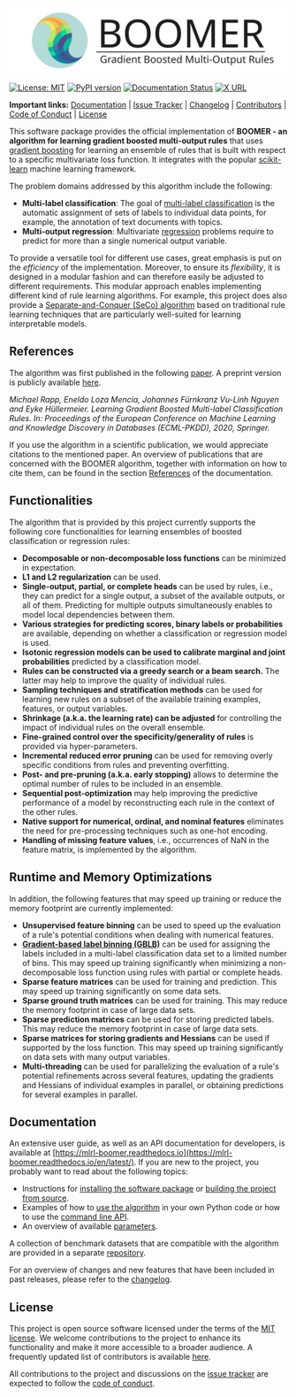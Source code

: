 <p align="center">
  <picture>
    <source media="(prefers-color-scheme: dark)" srcset="https://github.com/mrapp-ke/MLRL-Boomer/raw/main/assets/logo_dark.svg">
    <source media="(prefers-color-scheme: light)" srcset="https://github.com/mrapp-ke/MLRL-Boomer/raw/main/assets/logo_light.svg">
    <img alt="BOOMER - Gradient Boosted Multi-Label Classification Rules" src="https://github.com/mrapp-ke/MLRL-Boomer/raw/main/assets/logo_light.svg">
  </picture>
</p>

[![License: MIT](https://img.shields.io/badge/License-MIT-yellow.svg)](https://opensource.org/licenses/MIT) [![PyPI version](https://badge.fury.io/py/mlrl-boomer.svg)](https://badge.fury.io/py/mlrl-boomer) [![Documentation Status](https://readthedocs.org/projects/mlrl-boomer/badge/?version=latest)](https://mlrl-boomer.readthedocs.io/en/latest/?badge=latest) [![X URL](https://img.shields.io/twitter/url?label=Follow&style=social&url=https%3A%2F%2Ftwitter.com%2FBOOMER_ML)](https://twitter.com/BOOMER_ML)

**Important links:** [Documentation](https://mlrl-boomer.readthedocs.io/en/latest/) | [Issue Tracker](https://github.com/mrapp-ke/MLRL-Boomer/issues) | [Changelog](https://mlrl-boomer.readthedocs.io/en/latest/misc/CHANGELOG.html) | [Contributors](https://mlrl-boomer.readthedocs.io/en/latest/misc/CONTRIBUTORS.html) | [Code of Conduct](https://mlrl-boomer.readthedocs.io/en/latest/misc/CODE_OF_CONDUCT.html) | [License](https://mlrl-boomer.readthedocs.io/en/latest/misc/LICENSE.html)

This software package provides the official implementation of **BOOMER - an algorithm for learning gradient boosted multi-output rules** that uses [gradient boosting](https://en.wikipedia.org/wiki/Gradient_boosting) for learning an ensemble of rules that is built with respect to a specific multivariate loss function. It integrates with the popular [scikit-learn](https://scikit-learn.org) machine learning framework.

The problem domains addressed by this algorithm include the following:

- **Multi-label classification**: The goal of [multi-label classification](https://en.wikipedia.org/wiki/Multi-label_classification) is the automatic assignment of sets of labels to individual data points, for example, the annotation of text documents with topics.
- **Multi-output regression**: Multivariate [regression](https://en.wikipedia.org/wiki/Regression_analysis) problems require to predict for more than a single numerical output variable.

To provide a versatile tool for different use cases, great emphasis is put on the *efficiency* of the implementation. Moreover, to ensure its *flexibility*, it is designed in a modular fashion and can therefore easily be adjusted to different requirements. This modular approach enables implementing different kind of rule learning algorithms. For example, this project does also provide a [Separate-and-Conquer (SeCo) algorithm](https://mlrl-boomer.readthedocs.io/en/latest/user_guide/seco/index.html) based on traditional rule learning techniques that are particularly well-suited for learning interpretable models.

## References

The algorithm was first published in the following [paper](https://doi.org/10.1007/978-3-030-67664-3_8). A preprint version is publicly available [here](https://arxiv.org/pdf/2006.13346.pdf).

*Michael Rapp, Eneldo Loza Mencía, Johannes Fürnkranz Vu-Linh Nguyen and Eyke Hüllermeier. Learning Gradient Boosted Multi-label Classification Rules. In: Proceedings of the European Conference on Machine Learning and Knowledge Discovery in Databases (ECML-PKDD), 2020, Springer.*

If you use the algorithm in a scientific publication, we would appreciate citations to the mentioned paper. An overview of publications that are concerned with the BOOMER algorithm, together with information on how to cite them, can be found in the section [References](https://mlrl-boomer.readthedocs.io/en/latest/misc/references.html) of the documentation.

## Functionalities

The algorithm that is provided by this project currently supports the following core functionalities for learning ensembles of boosted classification or regression rules:

- **Decomposable or non-decomposable loss functions** can be minimized in expectation.
- **L1 and L2 regularization** can be used.
- **Single-output, partial, or complete heads** can be used by rules, i.e., they can predict for a single output, a subset of the available outputs, or all of them. Predicting for multiple outputs simultaneously enables to model local dependencies between them.
- **Various strategies for predicting scores, binary labels or probabilities** are available, depending on whether a classification or regression model is used.
- **Isotonic regression models can be used to calibrate marginal and joint probabilities** predicted by a classification model.
- **Rules can be constructed via a greedy search or a beam search.** The latter may help to improve the quality of individual rules.
- **Sampling techniques and stratification methods** can be used for learning new rules on a subset of the available training examples, features, or output variables.
- **Shrinkage (a.k.a. the learning rate) can be adjusted** for controlling the impact of individual rules on the overall ensemble.
- **Fine-grained control over the specificity/generality of rules** is provided via hyper-parameters.
- **Incremental reduced error pruning** can be used for removing overly specific conditions from rules and preventing overfitting.
- **Post- and pre-pruning (a.k.a. early stopping)** allows to determine the optimal number of rules to be included in an ensemble.
- **Sequential post-optimization** may help improving the predictive performance of a model by reconstructing each rule in the context of the other rules.
- **Native support for numerical, ordinal, and nominal features** eliminates the need for pre-processing techniques such as one-hot encoding.
- **Handling of missing feature values**, i.e., occurrences of NaN in the feature matrix, is implemented by the algorithm.

## Runtime and Memory Optimizations

In addition, the following features that may speed up training or reduce the memory footprint are currently implemented:

- **Unsupervised feature binning** can be used to speed up the evaluation of a rule's potential conditions when dealing with numerical features.
- **[Gradient-based label binning (GBLB)](https://arxiv.org/pdf/2106.11690.pdf)** can be used for assigning the labels included in a multi-label classification data set to a limited number of bins. This may speed up training significantly when minimizing a non-decomposable loss function using rules with partial or complete heads.
- **Sparse feature matrices** can be used for training and prediction. This may speed up training significantly on some data sets.
- **Sparse ground truth matrices** can be used for training. This may reduce the memory footprint in case of large data sets.
- **Sparse prediction matrices** can be used for storing predicted labels. This may reduce the memory footprint in case of large data sets.
- **Sparse matrices for storing gradients and Hessians** can be used if supported by the loss function. This may speed up training significantly on data sets with many output variables.
- **Multi-threading** can be used for parallelizing the evaluation of a rule's potential refinements across several features, updating the gradients and Hessians of individual examples in parallel, or obtaining predictions for several examples in parallel.

## Documentation

An extensive user guide, as well as an API documentation for developers, is available at [https://mlrl-boomer.readthedocs.io](https://mlrl-boomer.readthedocs.io/en/latest/). If you are new to the project, you probably want to read about the following topics:

- Instructions for [installing the software package](https://mlrl-boomer.readthedocs.io/en/latest/quickstart/installation.html) or [building the project from source](https://mlrl-boomer.readthedocs.io/en/latest/developer_guide/compilation.html).
- Examples of how to [use the algorithm](https://mlrl-boomer.readthedocs.io/en/latest/quickstart/usage.html) in your own Python code or how to use the [command line API](https://mlrl-boomer.readthedocs.io/en/latest/quickstart/testbed.html).
- An overview of available [parameters](https://mlrl-boomer.readthedocs.io/en/latest/user_guide/boosting/parameters.html).

A collection of benchmark datasets that are compatible with the algorithm are provided in a separate [repository](https://github.com/mrapp-ke/Boomer-Datasets).

For an overview of changes and new features that have been included in past releases, please refer to the [changelog](https://mlrl-boomer.readthedocs.io/en/latest/misc/CHANGELOG.html).

## License

This project is open source software licensed under the terms of the [MIT license](https://mlrl-boomer.readthedocs.io/en/latest/misc/LICENSE.html). We welcome contributions to the project to enhance its functionality and make it more accessible to a broader audience. A frequently updated list of contributors is available [here](https://mlrl-boomer.readthedocs.io/en/latest/misc/CONTRIBUTORS.html).

All contributions to the project and discussions on the [issue tracker](https://github.com/mrapp-ke/MLRL-Boomer/issues) are expected to follow the [code of conduct](https://mlrl-boomer.readthedocs.io/en/latest/misc/CODE_OF_CONDUCT.html).
